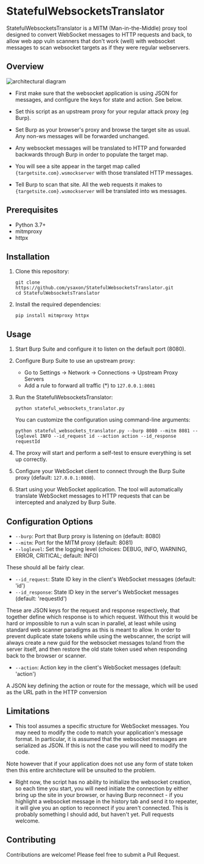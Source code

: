 # StatefulWebsocketsTranslator

StatefulWebsocketsTranslator is a MITM (Man-in-the-Middle) proxy tool designed to convert WebSocket messages to HTTP requests and back, to allow web app vuln scanners that don't work (well) with websocket messages to scan websocket targets as if they were regular webservers.




## Overview
![architectural diagram](https://github.com/user-attachments/assets/bcb85bef-016b-4dad-8f53-1df19248cde6)

* First make sure that the websocket application is using JSON for messages, and configure the keys for state and action. See below.

* Set this script as an upstream proxy for your regular attack proxy (eg Burp). 

* Set Burp as your browser's proxy and browse the target site as usual. Any non-ws messages will be forwarded unchanged.

* Any websocket messages will be translated to HTTP and forwarded backwards through Burp in order to populate the target map.

* You will see a site appear in the target map called `{targetsite.com}.wsmockserver` with those translated HTTP messages.

* Tell Burp to scan that site. All the web requests it makes to `{targetsite.com}.wsmockserver` will be translated into ws messages.

## Prerequisites

- Python 3.7+
- mitmproxy
- httpx

## Installation

1. Clone this repository:
   ```
   git clone https://github.com/ysaxon/StatefulWebsocketsTranslator.git
   cd StatefulWebsocketsTranslator
   ```

2. Install the required dependencies:
   ```
   pip install mitmproxy httpx
   ```

## Usage

1. Start Burp Suite and configure it to listen on the default port (8080).

2. Configure Burp Suite to use an upstream proxy:
   - Go to Settings -> Network -> Connections -> Upstream Proxy Servers
   - Add a rule to forward all traffic (*) to `127.0.0.1:8081`

3. Run the StatefulWebsocketsTranslator:
   ```
   python stateful_websockets_translator.py
   ```

   You can customize the configuration using command-line arguments:
   ```
   python stateful_websockets_translator.py --burp 8080 --mitm 8081 --loglevel INFO --id_request id --action action --id_response requestId
   ```

4. The proxy will start and perform a self-test to ensure everything is set up correctly.

5. Configure your WebSocket client to connect through the Burp Suite proxy (default: `127.0.0.1:8080`).

6. Start using your WebSocket application. The tool will automatically translate WebSocket messages to HTTP requests that can be intercepted and analyzed by Burp Suite.

## Configuration Options

- `--burp`: Port that Burp proxy is listening on (default: 8080)
- `--mitm`: Port for the MITM proxy (default: 8081)
- `--loglevel`: Set the logging level (choices: DEBUG, INFO, WARNING, ERROR, CRITICAL; default: INFO)

These should all be fairly clear.
  
- `--id_request`: State ID key in the client's WebSocket messages (default: 'id')
- `--id_response`: State ID key in the server's WebSocket messages (default: 'requestId')

These are JSON keys for the request and response respectively, that together define which response is to which request. Without this it would be hard or impossible to run a vuln scan in parallel, at least while using standard web scanner paradigms as this is meant to allow. In order to prevent duplicate state tokens while using the webscanner, the script will always create a new guid for the websocket messages to/and from the server itself, and then restore the old state token used when responding back to the browser or scanner.

- `--action`: Action key in the client's WebSocket messages (default: 'action')
  
A JSON key defining the action or route for the message, which will be used as the URL path in the HTTP conversion


## Limitations

- This tool assumes a specific structure for WebSocket messages. You may need to modify the code to match your application's message format.
In particular, it is assumed that the websocket messages are serialized as JSON. If this is not the case you will need to modify the code.

Note however that if your application does not use any form of state token then this entire architecture will be unsuited to the problem.

- Right now, the script has no ability to initialize the websocket creation, so each time you start, you will need initiate the connection by either bring up the site in your browser, or having Burp reconnect - if you highlight a websocket message in the history tab and send it to repeater, it will give you an option to reconnect if you aren't connected. This is probably something I should add, but haven't yet. Pull requests welcome.



## Contributing

Contributions are welcome! Please feel free to submit a Pull Request.
